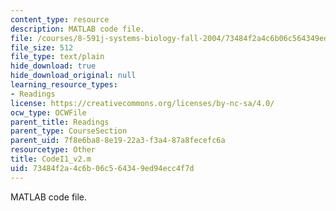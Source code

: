 ```yaml
---
content_type: resource
description: MATLAB code file.
file: /courses/8-591j-systems-biology-fall-2004/73484f2a4c6b06c564349ed94ecc4f7d_CodeI1_v2.m
file_size: 512
file_type: text/plain
hide_download: true
hide_download_original: null
learning_resource_types:
- Readings
license: https://creativecommons.org/licenses/by-nc-sa/4.0/
ocw_type: OCWFile
parent_title: Readings
parent_type: CourseSection
parent_uid: 7f8e6ba8-8e19-22a3-f3a4-87a8fecefc6a
resourcetype: Other
title: CodeI1_v2.m
uid: 73484f2a-4c6b-06c5-6434-9ed94ecc4f7d
---
```

MATLAB code file.